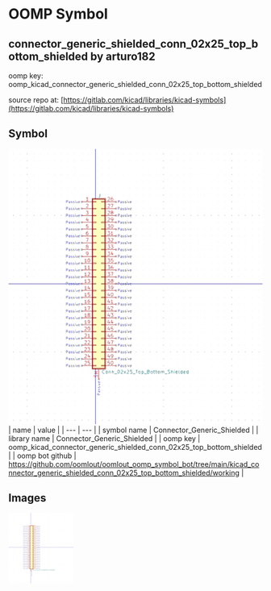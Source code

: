 # OOMP Symbol  
## connector_generic_shielded_conn_02x25_top_bottom_shielded  by arturo182  
  
oomp key: oomp_kicad_connector_generic_shielded_conn_02x25_top_bottom_shielded  
  
source repo at: [https://gitlab.com/kicad/libraries/kicad-symbols](https://gitlab.com/kicad/libraries/kicad-symbols)  
## Symbol  
  
[![working.png](working_600.png)](working.png)  
| name | value | 
| --- | --- | 
| symbol name | Connector_Generic_Shielded | 
| library name | Connector_Generic_Shielded | 
| oomp key | oomp_kicad_connector_generic_shielded_conn_02x25_top_bottom_shielded | 
| oomp bot github | https://github.com/oomlout/oomlout_oomp_symbol_bot/tree/main/kicad_connector_generic_shielded_conn_02x25_top_bottom_shielded/working | 
## Images  
  
[![working.png](working_140.png)](working.png)  
